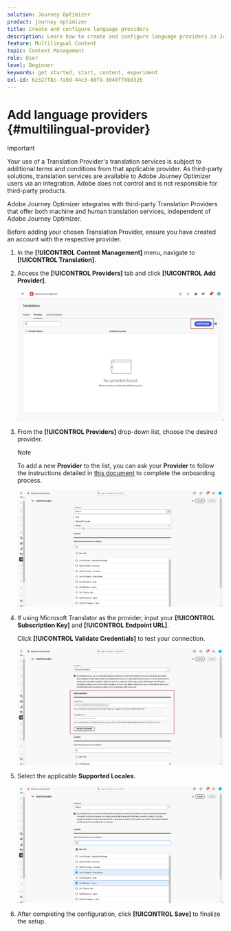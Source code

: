 ```yaml
---
solution: Journey Optimizer
product: journey optimizer
title: Create and configure language providers
description: Learn how to create and configure language providers in Journey Optimizer
feature: Multilingual Content
topic: Content Management
role: User
level: Beginner
keywords: get started, start, content, experiment
exl-id: 62327f8c-7a9d-44c3-88f9-3048ff8bd326
---
```

# Add language providers {#multilingual-provider}

>[!IMPORTANT]
>
> Your use of a Translation Provider's translation services is subject to additional terms and conditions from that applicable provider. As third-party solutions, translation services are available to Adobe Journey Optimizer users via an integration. Adobe does not control and is not responsible for third-party products.

Adobe Journey Optimizer integrates with third-party Translation Providers that offer both machine and human translation services, independent of Adobe Journey Optimizer.

Before adding your chosen Translation Provider, ensure you have created an account with the respective provider.

1. In the **[!UICONTROL Content Management]** menu, navigate to **[!UICONTROL Translation]**.

1. Access the **[!UICONTROL Providers]** tab and click **[!UICONTROL Add Provider]**.

    ![](assets/provider_1.png)

1. From the **[!UICONTROL Providers]** drop-down list, choose the desired provider.

    >[!NOTE]
    >
    >To add a new **Provider** to the list, you can ask your **Provider** to follow the instructions detailed in [this document](https://developer.adobe.com/gcs/partner/) to complete the onboarding process.

    ![](assets/provider_2.png)

1. If using Microsoft Translator as the provider, input your **[!UICONTROL Subscription Key]** and **[!UICONTROL Endpoint URL]**.

    Click **[!UICONTROL Validate Credentials]** to test your connection.

    ![](assets/provider_3.png)

1. Select the applicable **Supported Locales**.

    ![](assets/provider_4.png)

1. After completing the configuration, click **[!UICONTROL Save]** to finalize the setup.

